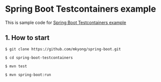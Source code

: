# Spring Boot Testcontainers example

This is sample code for [Spring Boot Testcontainers example](https://mkyong.com/spring-boot/spring-boot-testcontainers-example/)

## 1. How to start
```
$ git clone https://github.com/mkyong/spring-boot.git

$ cd spring-boot-testcontainers

$ mvn test

$ mvn spring-boot:run
```